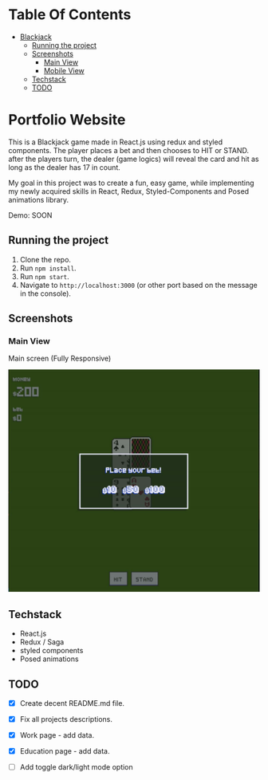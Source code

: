 # Table Of Contents

- [Blackjack](#blackjack)
  - [Running the project](#running-the-project)
  - [Screenshots](#screenshots)
    - [Main View](#main-view)
    - [Mobile View](#mobile-view)
  - [Techstack](#tech-stack)
  - [TODO](#todo)

# Portfolio Website

This is a Blackjack game made in React.js using redux and styled components. The player places a bet and then chooses to HIT or STAND.
after the players turn, the dealer (game logics) will reveal the card and hit as long as the dealer has 17 in count.

My goal in this project was to create a fun, easy game, while implementing my newly acquired skills in React, Redux, Styled-Components and Posed animations library.

Demo: SOON

## Running the project

1. Clone the repo.
2. Run `npm install`.
3. Run `npm start`.
4. Navigate to `http://localhost:3000` (or other port based on the message in the console).

## Screenshots

### Main View

Main screen (Fully Responsive)

<p align="center"><img src="public/main.JPG" width="600" /></p>

## Techstack
- React.js
- Redux / Saga
- styled components
- Posed animations

## TODO

- [x] Create decent README.md file.
- [x] Fix all projects descriptions.
- [x] Work page - add data.
- [x] Education page - add data.
- [ ] Add toggle dark/light mode option

